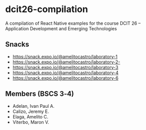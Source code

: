 # dcit26-compilation 
A compilation of React Native examples for the course DCIT 26 – Application Development and
Emerging Technologies

## Snacks
* https://snack.expo.io/@amelitocastro/laboratory-1
* https://snack.expo.io/@amelitocastro/laboratory-2-
* https://snack.expo.io/@amelitocastro/laboratory-3
* https://snack.expo.io/@amelitocastro/laboratory-4
* https://snack.expo.io/@amelitocastro/laboratory-6

## Members (BSCS 3‐4)
* Adelan, Ivan Paul A.
* Calizo, Jeremy E. 
* Elaga, Amelito C. 
* Viterbo, Maron V.
